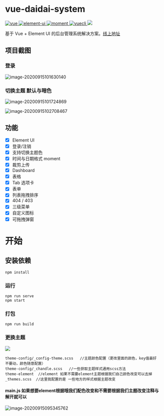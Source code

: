 # vue-daidai-system
<a href="https://github.com/vuejs/vue">
    <img src="https://img.shields.io/badge/vue-2.6.11-brightgreen.svg" alt="vue">
  </a>
  <a href="https://github.com/ElemeFE/element">
    <img src="https://img.shields.io/badge/element--ui-2.13.2-brightgreen.svg" alt="element-ui">
  </a>
  <a href="http://momentjs.cn/">
    <img src="https://img.shields.io/badge/moment-2.28.0-green" alt="moment">
  </a>
  <a href="https://cli.vuejs.org/config/">
    <img src="https://img.shields.io/badge/vuecli-4-green" alt="vuecli">
  </a>
  <a href="https://www.npmjs.com/package/vue-cropperjs">
    <img src="https://img.shields.io/badge/vue--cropperjs-4.1.0-brightgreen">
  </a>


基于 Vue + Element UI 的后台管理系统解决方案。[线上地址](http://www.daidaibg.com/app/#/login)


## 项目截图

###  登录

![image-20200915101630140](C:\Users\刘小呆\AppData\Roaming\Typora\typora-user-images\image-20200915101630140.png)



### 切换主题 默认与暗色

![image-20200915101724869](C:\Users\刘小呆\AppData\Roaming\Typora\typora-user-images\image-20200915101724869.png)

![image-20200915102708467](C:\Users\刘小呆\AppData\Roaming\Typora\typora-user-images\image-20200915102708467.png)

## 功能

-   [x] Element UI
-   [x] 登录/注销
-   [x] 支持切换主题色
-   [x] 时间与日期格式 moment
-   [x] 裁剪上传
-   [x] Dashboard
-   [x] 表格
-   [x] Tab 选项卡
-   [x] 表单
-   [x] 列表拖拽排序
-   [x] 404 / 403
-   [x] 三级菜单
-   [x] 自定义图标
-   [x] 可拖拽弹窗

# 开始
## 安装依赖
```
npm install
```

### 运行
```
npm run serve
npm start 
```

### 打包
```
npm run build
```


### 更换主题

![](C:\Users\刘小呆\AppData\Roaming\Typora\typora-user-images\image-20200915100109774.png)



```
theme-config/_config-theme.scss   //主题颜色配置（更改里面的颜色，key值最好不要动，颜色随意配置）
theme-config/_chandle.scss   //一些获取主题样式通用scss方法
theme-element  //element 如果不需要element主题根据我们自己颜色改变可以去掉
_themes.scss  //这里我配置的是 一些地方的样式根据主题改变
```



#### main.js  如果想要element根据哦我们配色改变和不需要根据我们主题改变注释与解开就可以

![image-20200915095345762](C:\Users\刘小呆\AppData\Roaming\Typora\typora-user-images\image-20200915095345762.png)







